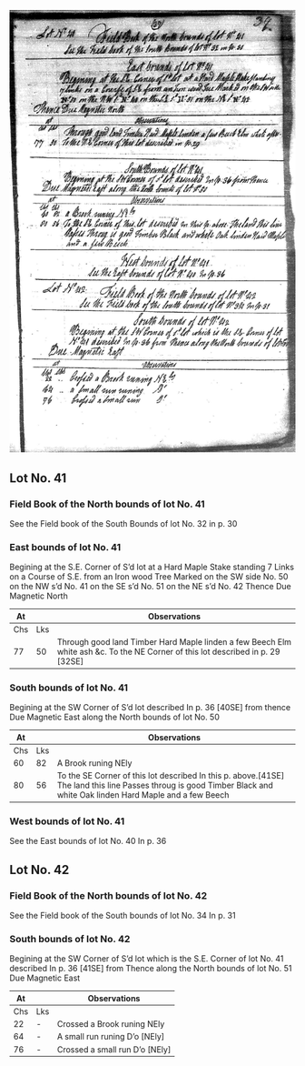 ![page 37](../image/fieldbook/ovid-page-37.jpg)

## Lot No. 41

### Field Book of the North bounds of lot No. 41

See the Field book of the South Bounds of lot No. 32 in p. 30

### East bounds of lot No. 41

Begining at the S.E. Corner of S’d lot at a Hard Maple Stake standing 7 Links on a Course of S.E. from an Iron wood Tree Marked on the SW side No. 50 on the NW s’d No. 41 on the SE s’d No. 51 on the NE s’d  No. 42 Thence Due Magnetic North

| At |    | Observations |
| -- | -- | ------------ |
| Chs | Lks | |
| 77 | 50 | Through good land Timber Hard Maple linden a few Beech Elm white ash &c. To the NE Corner of this lot described in p. 29 [32SE] |

### South bounds of lot No. 41

Begining at the SW Corner of S’d lot described In p. 36 [40SE] from thence Due Magnetic East along the North bounds of lot No. 50

| At |    | Observations |
| -- | -- | ------------ |
| Chs | Lks | |
| 60 | 82 | A Brook runing NEly |
| 80 | 56 | To the SE Corner of this lot described In this p. above.[41SE] The land this line Passes throug is good Timber Black and white Oak linden Hard Maple and a few Beech |

### West bounds of lot No. 41

See the East bounds of lot No. 40 In p. 36

## Lot No. 42

### Field Book of the North bounds of lot No. 42

See the Field book of the South bounds of lot No. 34 In p. 31

### South bounds of lot No. 42

Begining at the SW Corner of S’d lot which is the S.E. Corner of lot No. 41 described In p. 36 [41SE] from Thence along the North bounds of lot No. 51 Due Magnetic East

| At |    | Observations |
| -- | -- | ------------ |
| Chs | Lks | |
| 22 | - | Crossed a Brook runing NEly |
| 64 | - | A small run runing D’o [NEly] |
| 76 | - | Crossed a small run D’o [NEly] |
